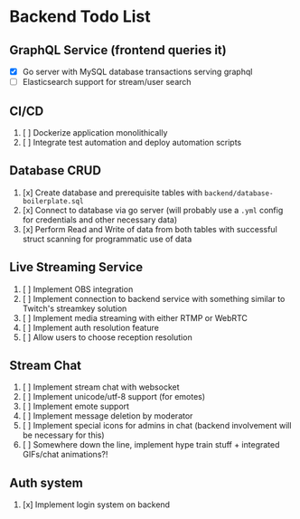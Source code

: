 # Backend Todo List

## GraphQL Service (frontend queries it)

  - [x] Go server with MySQL database transactions serving graphql
  - [ ] Elasticsearch support for stream/user search

## CI/CD 

   1. [ ] Dockerize application monolithically
   2. [ ] Integrate test automation and deploy automation scripts

## Database CRUD
   
   1. [x] Create database and prerequisite tables with `backend/database-boilerplate.sql`
   2. [x] Connect to database via go server (will probably use a `.yml` config for credentials and other necessary data)
   3. [x] Perform Read and Write of data from both tables with successful struct scanning for programmatic use of data
   
## Live Streaming Service

  1. [ ] Implement OBS integration
  2. [ ] Implement connection to backend service with something similar to Twitch's streamkey solution
  3. [ ] Implement media streaming with either RTMP or WebRTC
  4. [ ] Implement auth resolution feature
  5. [ ] Allow users to choose reception resolution
  
## Stream Chat

  1. [ ] Implement stream chat with websocket
  2. [ ] Implement unicode/utf-8 support (for emotes)
  3. [ ] Implement emote support
  4. [ ] Implement message deletion by moderator
  5. [ ] Implement special icons for admins in chat (backend involvement will be necessary for this)
  6. [ ] Somewhere down the line, implement hype train stuff + integrated GIFs/chat animations?!

## Auth system

  1. [x] Implement login system on backend 
  
